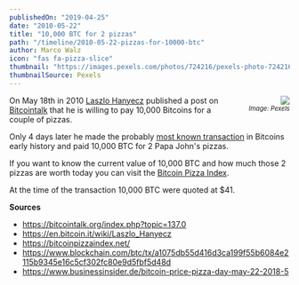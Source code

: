 ```yaml
---
publishedOn: "2019-04-25"
date: "2010-05-22"
title: "10,000 BTC for 2 pizzas"
path: "/timeline/2010-05-22-pizzas-for-10000-btc"
author: Marco Walz
icon: "fas fa-pizza-slice"
thumbnail: "https://images.pexels.com/photos/724216/pexels-photo-724216.jpeg?auto=compress&cs=tinysrgb&dpr=2&w=200"
thumbnailSource: Pexels
---
```


<div style="float: right; margin: 0 0 15px 20px; padding: 0 0 0 10px;text-align: right; font-size:80%;">
    <img src="https://images.pexels.com/photos/724216/pexels-photo-724216.jpeg?auto=compress&cs=tinysrgb&dpr=2&w=200" ><br /><i>Image: Pexels</i>
</div>

On May 18th in 2010 [Laszlo Hanyecz](https://en.bitcoin.it/wiki/Laszlo_Hanyecz) published a post on [Bitcointalk](https://bitcointalk.org/index.php?topic=137.0) that he is willing to pay 10,000 Bitcoins for a couple of pizzas.

Only 4 days later he made the probably [most known transaction](https://www.blockchain.com/btc/tx/a1075db55d416d3ca199f55b6084e2115b9345e16c5cf302fc80e9d5fbf5d48d) in Bitcoins early history and paid 10,000 BTC for 2 Papa John's pizzas.

If you want to know the current value of 10,000 BTC and how much those 2 pizzas are worth today you can visit the [Bitcoin Pizza Index](https://bitcoinpizzaindex.net/).

At the time of the transaction 10,000 BTC were quoted at $41.

**Sources**
- https://bitcointalk.org/index.php?topic=137.0
- https://en.bitcoin.it/wiki/Laszlo_Hanyecz
- https://bitcoinpizzaindex.net/
- https://www.blockchain.com/btc/tx/a1075db55d416d3ca199f55b6084e2115b9345e16c5cf302fc80e9d5fbf5d48d
- https://www.businessinsider.de/bitcoin-price-pizza-day-may-22-2018-5